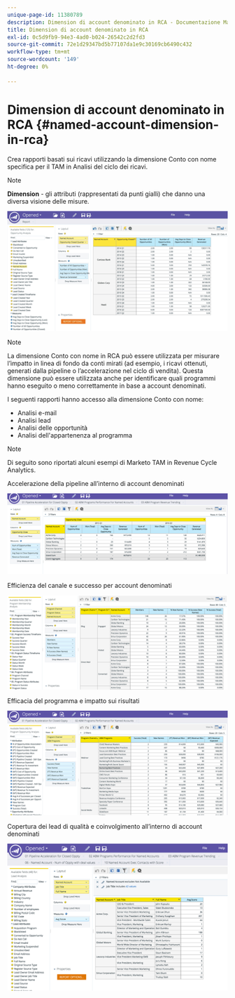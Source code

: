 ```yaml
---
unique-page-id: 11380789
description: Dimension di account denominato in RCA - Documentazione Marketo - Documentazione del prodotto
title: Dimension di account denominato in RCA
exl-id: 0c5d9fb9-94e3-4ad0-b024-26542c2d2fd3
source-git-commit: 72e1d29347bd5b77107da1e9c30169cb6490c432
workflow-type: tm+mt
source-wordcount: '149'
ht-degree: 0%

---
```


# Dimension di account denominato in RCA {#named-account-dimension-in-rca}

Crea rapporti basati sui ricavi utilizzando la dimensione Conto con nome specifica per il TAM in Analisi del ciclo dei ricavi.

>[!NOTE]
>
>**Dimension** - gli attributi (rappresentati da punti gialli) che danno una diversa visione delle misure.

![](assets/one-2.png)

>[!NOTE]
>
>La dimensione Conto con nome in RCA può essere utilizzata per misurare l’impatto in linea di fondo da conti mirati (ad esempio, i ricavi ottenuti, generati dalla pipeline o l’accelerazione nel ciclo di vendita). Questa dimensione può essere utilizzata anche per identificare quali programmi hanno eseguito o meno correttamente in base a account denominati.

I seguenti rapporti hanno accesso alla dimensione Conto con nome:

* Analisi e-mail
* Analisi lead
* Analisi delle opportunità
* Analisi dell&#39;appartenenza al programma

>[!NOTE]
>
>Di seguito sono riportati alcuni esempi di Marketo TAM in Revenue Cycle Analytics.

Accelerazione della pipeline all’interno di account denominati

![](assets/two-1.png)

Efficienza del canale e successo per account denominati

![](assets/three-2.png)

Efficacia del programma e impatto sui risultati

![](assets/four-3.png)

Copertura dei lead di qualità e coinvolgimento all’interno di account denominati

![](assets/five-2.png)
